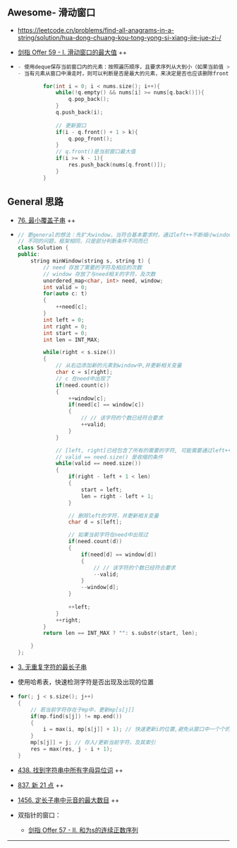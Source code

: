 ## Awesome- 滑动窗口

- https://leetcode.cn/problems/find-all-anagrams-in-a-string/solution/hua-dong-chuang-kou-tong-yong-si-xiang-jie-jue-zi-/ 

- [剑指 Offer 59 - I. 滑动窗口的最大值](https://leetcode.cn/problems/hua-dong-chuang-kou-de-zui-da-zhi-lcof/) ++

- ```c++
  - 使用deque保存当前窗口内的元素：按照遍历顺序，且要求序列从大到小（如果当前值 > back(), 则需要不停地pop_back），这样front总是当前窗口的最大值
  - 当有元素从窗口中滑走时，则可以判断是否是最大的元素，来决定是否也应该删除front
  
          for(int i = 0; i < nums.size(); i++){
              while(!q.empty() && nums[i] >= nums[q.back()]){
                  q.pop_back();
              }
              q.push_back(i);
              
              // 更新窗口
              if(i - q.front() + 1 > k){
                  q.pop_front();
              }
              // q.front()是当前窗口最大值
              if(i >= k - 1){
                  res.push_back(nums[q.front()]);
              }
          }
  ```
  

## General 思路

- [76. 最小覆盖子串](https://leetcode-cn.com/problems/minimum-window-substring/) ++

- ```c++
  // 更general的想法：先扩大window，当符合基本要求时，通过left++不断缩小window
  // 不同的问题，框架相同，只是部分判断条件不同而已
  class Solution {
  public:
      string minWindow(string s, string t) {
          // need 存放了需要的字符及相应的次数
          // window 存放了与need相关的字符，及次数
          unordered_map<char, int> need, window;
          int valid = 0;
          for(auto c: t)
          {
              ++need[c];
          }
          int left = 0;
          int right = 0;
          int start = 0;
          int len = INT_MAX;
  
          while(right < s.size())
          {
              // 从右边添加新的元素到window中,并更新相关变量
              char c = s[right];
              // c 在need中出现了
              if(need.count(c))
              {
                  ++window[c];
                  if(need[c] == window[c])
                  {
                      // // 该字符的个数已经符合要求
                      ++valid; 
                  }
              }
  
              // [left, right]已经包含了所有的需要的字符, 可能需要通过left++缩减window
              // valid == need.size() 是收缩的条件
              while(valid == need.size())
              {
                  if(right - left + 1 < len)
                  {
                      start = left;
                      len = right - left + 1;
                  }
  
                  // 删除left的字符，并更新相关变量
                  char d = s[left];
  
                  // 如果当前字符在need中出现过
                  if(need.count(d))
                  {
                      if(need[d] == window[d])
                      {
                          // // 该字符的个数已经符合要求
                          --valid; 
                      }
                      --window[d];
                  }
                  
                  ++left;
              }
              ++right;
          }
          return len == INT_MAX ? "": s.substr(start, len);
  
      }
  };
  ```


- [3. 无重复字符的最长子串](https://leetcode-cn.com/problems/longest-substring-without-repeating-characters/) 

- 使用哈希表，快速检测字符是否出现及出现的位置

- ```c++
  for(; j < s.size(); j++)
  {
      // 若当前字符存在于mp中，更新mp[s[j]]
      if(mp.find(s[j]) != mp.end())
      {
          i = max(i, mp[s[j]] + 1); // 快速更新i的位置,避免从窗口中一个个的删除加入
      }
      mp[s[j]] = j; // 存入/更新当前字符，及其索引
      res = max(res, j - i + 1);
  }
  ```

  



- [438. 找到字符串中所有字母异位词](https://leetcode-cn.com/problems/find-all-anagrams-in-a-string/) ++

- [837. 新 21 点](https://leetcode-cn.com/problems/new-21-game/) ++

- [1456. 定长子串中元音的最大数目](https://leetcode-cn.com/problems/maximum-number-of-vowels-in-a-substring-of-given-length/) ++

- 双指针的窗口：

  - [剑指 Offer 57 - II. 和为s的连续正数序列](https://leetcode.cn/problems/he-wei-sde-lian-xu-zheng-shu-xu-lie-lcof/)


------

